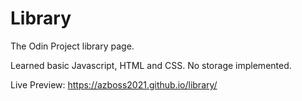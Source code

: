 # Library
The Odin Project library page.

Learned basic Javascript, HTML and CSS. No storage implemented.

Live Preview: https://azboss2021.github.io/library/
